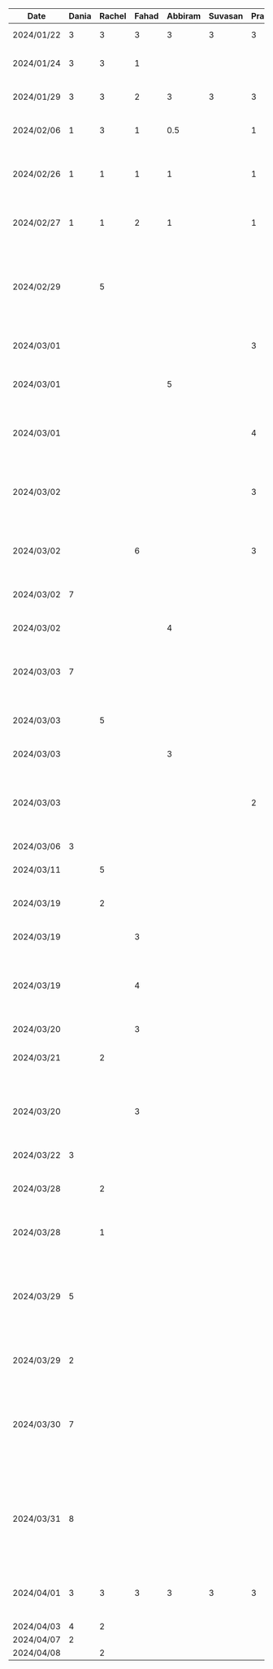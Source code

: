 | Date       | Dania | Rachel | Fahad | Abbiram | Suvasan | Pranavan | Task                                                                                                           |
|------------|-------|------|-------|---------|---------|----------|----------------------------------------------------------------------------------------------------------------|
| 2024/01/22 | 3     | 3    | 3     | 3       | 3       | 3        | Discussed D1,Setup Github                                                                                      |
| 2024/01/24 | 3     | 3    | 1     |         |         |          | Worked on D1 Proposal Document                                                                                 |
| 2024/01/29 | 3     | 3    | 2     | 3       | 3       | 3        | Finished D1 Proposal Document                                                                                  |
| 2024/02/06 | 1     | 3    | 1     | 0.5     |         | 1        | Worked on D2 Buddy Team Evaluation                                                                             |
| 2024/02/26 | 1     | 1    | 1     | 1       |         | 1        | Discussed features, brainstormed work items and divided tasks                                                  |
| 2024/02/27 | 1     | 1    | 2     | 1       |         | 1        | Created structure with MVVM design pattern for features                                                        |
| 2024/02/29 |       | 5    |       |         |         |          | Created features for home screen and design home screen components, finished d3 report for home screen section |
| 2024/03/01 |       |      |       |         |         | 3        | Initializated trip add screen layout UI                                                                        |
| 2024/03/01 |       |      |       | 5       |         |          | Create Expense View page and add Budget progress                                                               |
| 2024/03/01 |       |      |       |         |         | 4        | Created date picker and search bar components to search and add a destination                                  |
| 2024/03/02 |       |      |       |         |         | 3        | Created a data model for destinations and created card layout for each destination                             |
| 2024/03/02 |       |      | 6     |         |         | 3        | Setup Conversion Components for all conversions apart from currency                                            |
| 2024/03/02 | 7     |      |       |         |         |          | Language Translation: prototype UI                                                         |
| 2024/03/02 |       |      |       | 4       |         |          | Add list of expenses and mock data                                                                             |
| 2024/03/03 | 7     |      |       |         |         |          | Language Translation: prototype for Translating Feature                                        |
| 2024/03/03 |       | 5    |       |         |         |          | Worked on home screen and authentication features                                                              |
| 2024/03/03 |       |      |       | 3       |         |          | Create Add Expense View                                                                                        |
| 2024/03/03 |       |      |       |         |         | 2        | Improved add screen UI by including a bottomModal view and refactored/merged my commits                        |
| 2024/03/06 | 3     |      |       |         |         |          | Worked on D3                        |
| 2024/03/11 |       | 5    |       |         |         |          | Worked on D4 Architectural Style Analysis                                                                      |
| 2024/03/19 |       | 2    |       |         |         |          | Worked on D4 Architectural Style Analysis                                                                      |
| 2024/03/19 |       |      | 3     |         |         |          | Work on D4 Architectural Style Analysis                                                                        |                    
| 2024/03/19 |       |      | 4     |         |         |          | Implement Repository Pattern throughout app adding in Hilt for Dependency Injection                            |                                                                      
| 2024/03/20 |       |      | 3     |         |         |          | Implement Firebaase Auth                                                                                       |                                                                               
| 2024/03/21 |       | 2    |       |         |         |          | work on home page brainstorm and ideas                                                                         |
| 2024/03/20 |       |      | 3     |         |         |          | Implement Currency Conversion Screen accessing two APIs to get conversion rate and contry flags                |                 
| 2024/03/22 |  3    |      |       |         |         |          | worked on D5                                                                          |
| 2024/03/28 |       | 2    |       |         |         |          | work on home page brainstorm and ideas for FAQ section in home screen |
| 2024/03/28 |       | 1    |       |         |         |          | work on improving home screen content |
| 2024/03/29 |  5    |      |       |         |         |          | Language Translation: Increased Languages, Improved UI/Syling, Added Language History, Added Recent Input History |
| 2024/03/29 |  2    |      |       |         |         |          | Language Translation: Set up MVVM |
| 2024/03/30 |  7    |      |       |         |         |          | Language Translation: Increased Languages, Improved UI/Syling, Added Language History, Added Recent Input History |
| 2024/03/31 |  8    |      |       |         |         |          | Language Translation: Increased Languages, Improved UI/Syling, Added Language History, Added Recent Input History |
| 2024/04/01 |  3    | 3    |  3    |    3    |    3    |     3    | meeting to discuss youtube video content and practice for final presentation
| 2024/04/03 |  4    | 2    |       |         |         |          | work on D6 |
| 2024/04/07 |  2    |      |       |         |         |          | work on D7 | 
| 2024/04/08 |       | 2    |       |         |         |          | work on D7 | 

